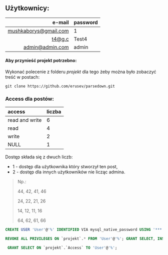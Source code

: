 ## Użytkownicy:

|e-mail|password|
|---:|:---|
|mushkaborys@gmail.com|1|
|t4@g.c|Test4|
|admin@admin.com|admin|

#### Aby przynieść projekt potrzebno:

Wykonać polecenie z folderu *projekt* dla tego żeby można było zobaczyć treść w postach:

```terminal
git clone https://github.com/erusev/parsedown.git
```

### Access dla postów:

|access|liczba|
|:---|:---|
|read and write|6|
|read|4|
|write|2|
|NULL|1|

Dostęp składa się z dwuch liczb:

* 1 - dostęp dla użytkownika który stworzył ten post,
* 2 - dostęp dla innych użytkowników nie licząc admina.

> Np.:
>
> 44, 42, 41, 46
>
> 24, 22, 21, 26
>
> 14, 12, 11, 16
>
> 64, 62, 61, 66

```sql
CREATE USER 'User'@'%' IDENTIFIED VIA mysql_native_password USING '***';GRANT SELECT, INSERT ON *.* TO 'User'@'%' REQUIRE NONE WITH MAX_QUERIES_PER_HOUR 0 MAX_CONNECTIONS_PER_HOUR 0 MAX_UPDATES_PER_HOUR 0 MAX_USER_CONNECTIONS 0;GRANT ALL PRIVILEGES ON `projekt`.* TO 'User'@'%'; 

REVOKE ALL PRIVILEGES ON `projekt`.* FROM 'User'@'%'; GRANT SELECT, INSERT ON `projekt`.* TO 'User'@'%'; 

 GRANT SELECT ON `projekt`.`Access` TO 'User'@'%'; 


```


